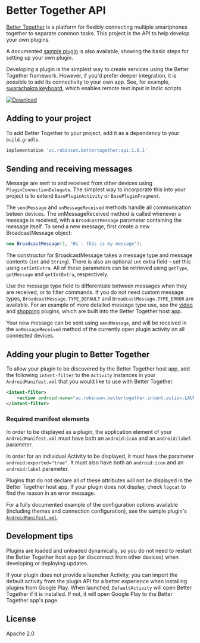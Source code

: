 # Better Together API
[Better Together](https://github.com/reshaping-the-future/better-together) is a platform for flexibly connecting multiple smartphones together to separate common tasks. This project is the API to help develop your own plugins.

A documented [sample plugin](https://github.com/reshaping-the-future/better-together-chat-sample) is also available, showing the basic steps for setting up your own plugin.

Developing a plugin is the simplest way to create services using the Better Together framework. However, if you'd prefer deeper integration, it is possible to add its connectivity to your own app. See, for example, [swarachakra keyboard](https://github.com/IDC-IITBombay/swarachakra-android/tree/bt_remote_keyboard), which enables remote text input in Indic scripts.

[ ![Download](https://api.bintray.com/packages/simonrobinson/better-together/better-together-api/images/download.svg?version=1.0.1) ](https://bintray.com/simonrobinson/better-together/better-together-api/1.0.1/link)


## Adding to your project
To add Better Together to your project, add it as a dependency to your `build.gradle`.

```groovy
implementation 'ac.robinson.bettertogether:api:1.0.1'
```

## Sending and receiving messages
Message are sent to and received from other devices using `PluginConnectionDelegate`. The simplest way to incorporate this into your project is to extend `BasePluginActivity` or `BasePluginFragment`.

The `sendMessage` and `onMessageReceived` methods handle all communication beteen devices. The onMessageReceived method is called whenever a message is received, with a `BroadcastMessage` parameter containing the message itself. To send a new message, first create a new BroadcastMessage object:

```java
new BroadcastMessage(1, "Hi - this is my message");
```

The constructor for BroadcastMessage takes a message type and message contents (`int` and `String`). There is also an optional `int` extra field – set this using `setIntExtra`. All of these parameters can be retrieved using `getType`, `getMessage` and `getIntExtra`, respectively.

Use the message type field to differentiate between messages when they are received, or to filter commands. If you do not need custom message types, `BroadcastMessage.TYPE_DEFAULT` and `BroadcastMessage.TYPE_ERROR` are available. For an example of more detailed message type use, see the [video](https://github.com/reshaping-the-future/better-together/tree/master/plugin-video-base) and [shopping](https://github.com/reshaping-the-future/better-together/tree/master/plugin-shopping) plugins, which are built into the Better Together host app.

Your new message can be sent using `sendMessage`, and will be received in the `onMessageReceived` method of the currently open plugin activity on all connected devices.


## Adding your plugin to Better Together
To allow your plugin to be discovered by the Better Together host app, add the following `intent-filter` to the `Activity` instances in your `AndroidManifest.xml` that you would like to use with Better Together.

```xml
<intent-filter>
    <action android:name="ac.robinson.bettertogether.intent.action.LAUNCH_PLUGIN"/>
</intent-filter>
```

### Required manifest elements
In order to be displayed as a plugin, the application element of your `AndroidManifest.xml` must have both an `android:icon` and an `android:label` parameter.

In order for an individual Activity to be displayed, it must have the parameter `android:exported="true"`. It must also have both an `android:icon` and an `android:label` parameter.

Plugins that do not declare all of these attributes will not be displayed in the Better Together host app. If your plugin does not display, check `logcat` to find the reason in an error message.

For a fully documented example of the configuration options available (including themes and connection configuration), see the sample plugin's [`AndroidManifest.xml`](https://github.com/reshaping-the-future/better-together-chat-sample/blob/master/app/src/main/AndroidManifest.xml).


## Development tips
Plugins are loaded and unloaded dynamically, so you do not need to restart the Better Together host app (or disconnect from other devices) when developing or deploying updates.

If your plugin does not provide a launcher Activity, you can import the default activity from the plugin API for a better experience when installing plugins from Google Play. When launched, `DefaultActivity` will open Better Together if it is installed. If not, it will open Google Play to the Better Together app's page.


## License
Apache 2.0
